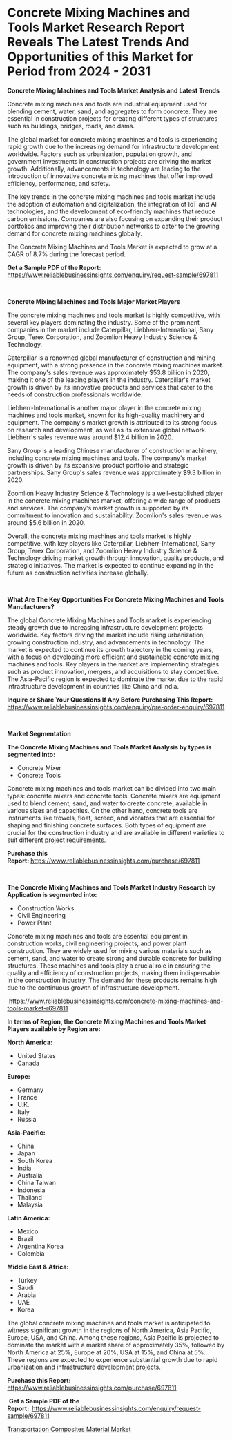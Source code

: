 <p><h1>Concrete Mixing Machines and Tools Market Research Report Reveals The Latest Trends And Opportunities of this Market for Period from 2024 - 2031</h1></p><p><strong>Concrete Mixing Machines and Tools Market Analysis and Latest Trends</strong></p>
<p><p>Concrete mixing machines and tools are industrial equipment used for blending cement, water, sand, and aggregates to form concrete. They are essential in construction projects for creating different types of structures such as buildings, bridges, roads, and dams.</p><p>The global market for concrete mixing machines and tools is experiencing rapid growth due to the increasing demand for infrastructure development worldwide. Factors such as urbanization, population growth, and government investments in construction projects are driving the market growth. Additionally, advancements in technology are leading to the introduction of innovative concrete mixing machines that offer improved efficiency, performance, and safety.</p><p>The key trends in the concrete mixing machines and tools market include the adoption of automation and digitalization, the integration of IoT and AI technologies, and the development of eco-friendly machines that reduce carbon emissions. Companies are also focusing on expanding their product portfolios and improving their distribution networks to cater to the growing demand for concrete mixing machines globally.</p><p>The Concrete Mixing Machines and Tools Market is expected to grow at a CAGR of 8.7% during the forecast period.</p></p>
<p><strong>Get a Sample PDF of the Report:&nbsp;</strong> <a href="https://www.reliablebusinessinsights.com/enquiry/request-sample/697811">https://www.reliablebusinessinsights.com/enquiry/request-sample/697811</a></p>
<p>&nbsp;</p>
<p><strong>Concrete Mixing Machines and Tools Major Market Players</strong></p>
<p><p>The concrete mixing machines and tools market is highly competitive, with several key players dominating the industry. Some of the prominent companies in the market include Caterpillar, Liebherr-International, Sany Group, Terex Corporation, and Zoomlion Heavy Industry Science & Technology.</p><p>Caterpillar is a renowned global manufacturer of construction and mining equipment, with a strong presence in the concrete mixing machines market. The company's sales revenue was approximately $53.8 billion in 2020, making it one of the leading players in the industry. Caterpillar's market growth is driven by its innovative products and services that cater to the needs of construction professionals worldwide.</p><p>Liebherr-International is another major player in the concrete mixing machines and tools market, known for its high-quality machinery and equipment. The company's market growth is attributed to its strong focus on research and development, as well as its extensive global network. Liebherr's sales revenue was around $12.4 billion in 2020.</p><p>Sany Group is a leading Chinese manufacturer of construction machinery, including concrete mixing machines and tools. The company's market growth is driven by its expansive product portfolio and strategic partnerships. Sany Group's sales revenue was approximately $9.3 billion in 2020.</p><p>Zoomlion Heavy Industry Science & Technology is a well-established player in the concrete mixing machines market, offering a wide range of products and services. The company's market growth is supported by its commitment to innovation and sustainability. Zoomlion's sales revenue was around $5.6 billion in 2020.</p><p>Overall, the concrete mixing machines and tools market is highly competitive, with key players like Caterpillar, Liebherr-International, Sany Group, Terex Corporation, and Zoomlion Heavy Industry Science & Technology driving market growth through innovation, quality products, and strategic initiatives. The market is expected to continue expanding in the future as construction activities increase globally.</p></p>
<p>&nbsp;</p>
<p><strong>What Are The Key Opportunities For Concrete Mixing Machines and Tools Manufacturers?</strong></p>
<p><p>The global Concrete Mixing Machines and Tools market is experiencing steady growth due to increasing infrastructure development projects worldwide. Key factors driving the market include rising urbanization, growing construction industry, and advancements in technology. The market is expected to continue its growth trajectory in the coming years, with a focus on developing more efficient and sustainable concrete mixing machines and tools. Key players in the market are implementing strategies such as product innovation, mergers, and acquisitions to stay competitive. The Asia-Pacific region is expected to dominate the market due to the rapid infrastructure development in countries like China and India.</p></p>
<p><strong>Inquire or Share Your Questions If Any Before Purchasing This Report:</strong> <a href="https://www.reliablebusinessinsights.com/enquiry/pre-order-enquiry/697811">https://www.reliablebusinessinsights.com/enquiry/pre-order-enquiry/697811</a></p>
<p>&nbsp;</p>
<p><strong>Market Segmentation</strong></p>
<p><strong>The Concrete Mixing Machines and Tools Market Analysis by types is segmented into:</strong></p>
<p><ul><li>Concrete Mixer</li><li>Concrete Tools</li></ul></p>
<p><p>Concrete mixing machines and tools market can be divided into two main types: concrete mixers and concrete tools. Concrete mixers are equipment used to blend cement, sand, and water to create concrete, available in various sizes and capacities. On the other hand, concrete tools are instruments like trowels, float, screed, and vibrators that are essential for shaping and finishing concrete surfaces. Both types of equipment are crucial for the construction industry and are available in different varieties to suit different project requirements.</p></p>
<p><strong>Purchase this Report:&nbsp;</strong><a href="https://www.reliablebusinessinsights.com/purchase/697811">https://www.reliablebusinessinsights.com/purchase/697811</a></p>
<p>&nbsp;</p>
<p><strong>The Concrete Mixing Machines and Tools Market Industry Research by Application is segmented into:</strong></p>
<p><ul><li>Construction Works</li><li>Civil Engineering</li><li>Power Plant</li></ul></p>
<p><p>Concrete mixing machines and tools are essential equipment in construction works, civil engineering projects, and power plant construction. They are widely used for mixing various materials such as cement, sand, and water to create strong and durable concrete for building structures. These machines and tools play a crucial role in ensuring the quality and efficiency of construction projects, making them indispensable in the construction industry. The demand for these products remains high due to the continuous growth of infrastructure development.</p></p>
<p><a href="https://www.reliablebusinessinsights.com/concrete-mixing-machines-and-tools-market-r697811">&nbsp;https://www.reliablebusinessinsights.com/concrete-mixing-machines-and-tools-market-r697811</a></p>
<p><strong>In terms of Region, the Concrete Mixing Machines and Tools Market Players available by Region are:</strong></p>
<p>
    <p> <strong> North America: </strong>
        <ul>
            <li>United States</li>
            <li>Canada</li>
        </ul>
        </p> 
    <p> <strong> Europe: </strong>
        <ul>
            <li>Germany</li>
            <li>France</li>
            <li>U.K.</li>
            <li>Italy</li>
            <li>Russia</li>
        </ul>
        </p> 
    <p> <strong> Asia-Pacific: </strong>
        <ul>
            <li>China</li>
            <li>Japan</li>
            <li>South Korea</li>
            <li>India</li>
            <li>Australia</li>
            <li>China Taiwan</li>
            <li>Indonesia</li>
            <li>Thailand</li>
            <li>Malaysia</li>
        </ul>
        </p> 
    <p> <strong> Latin America: </strong>
        <ul>
            <li>Mexico</li>
            <li>Brazil</li>
            <li>Argentina Korea</li>
            <li>Colombia</li>
        </ul>
        </p> 
    <p> <strong> Middle East & Africa: </strong>
        <ul>
            <li>Turkey</li>
            <li>Saudi</li>
            <li>Arabia</li>
            <li>UAE</li>
            <li>Korea</li>
        </ul>
    </p>
    </p>
<p><p>The global concrete mixing machines and tools market is anticipated to witness significant growth in the regions of North America, Asia Pacific, Europe, USA, and China. Among these regions, Asia Pacific is projected to dominate the market with a market share of approximately 35%, followed by North America at 25%, Europe at 20%, USA at 15%, and China at 5%. These regions are expected to experience substantial growth due to rapid urbanization and infrastructure development projects.</p></p>
<p><strong>Purchase this Report: </strong><a href="https://www.reliablebusinessinsights.com/purchase/697811">https://www.reliablebusinessinsights.com/purchase/697811</a></p>
<p>&nbsp;<strong>Get a Sample PDF of the Report:&nbsp;&nbsp;</strong><a href="https://www.reliablebusinessinsights.com/enquiry/request-sample/697811">https://www.reliablebusinessinsights.com/enquiry/request-sample/697811</a></p>
<p><strong></strong></p>
<p><p><a href="https://github.com/derrinmiltonellis35gcl/Market-Research-Report-List-3/blob/main/transportation-composites-material-market.md">Transportation Composites Material Market</a></p></p>